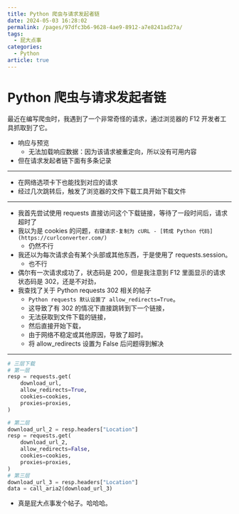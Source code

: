 ```yaml
---
title: Python 爬虫与请求发起者链
date: 2024-05-03 16:28:02
permalink: /pages/97dfc3b6-9628-4ae9-8912-a7e8241ad27a/
tags:
  - 屁大点事
categories:
  - Python
article: true
---
```


# Python 爬虫与请求发起者链

最近在编写爬虫时，我遇到了一个非常奇怪的请求，通过浏览器的 F12 开发者工具抓取到了它。

- 响应与预览
  - 无法加载响应数据：因为该请求被重定向，所以没有可用内容
- 但在请求发起者链下面有多条记录

---

- 在网络选项卡下也能找到对应的请求
- 经过几次跳转后，触发了浏览器的文件下载工具开始下载文件

---

- 我首先尝试使用 requests 直接访问这个下载链接，等待了一段时间后，请求超时了
- 我以为是 cookies 的问题，`右键请求-复制为 cURL - [转成 Python 代码](https://curlconverter.com/)`
  - 仍然不行
- 我还以为每次请求会有某个头部或其他东西，于是使用了 requests.session。
  - 也不行
- 偶尔有一次请求成功了，状态码是 200，但是我注意到 F12 里面显示的请求状态码是 302，还是不对劲，
- 我查找了关于 Python requests 302 相关的帖子
  - `Python requests 默认设置了 allow_redirects=True`。
  - 这导致了有 302 的情况下直接跳转到下一个链接，
  - 无法获取到文件下载的链接，
  - 然后直接开始下载，
  - 由于网络不稳定或其他原因，导致了超时。
  - 将 allow_redirects 设置为 False 后问题得到解决

---

```python
# 三层下载
# 第一层
resp = requests.get(
    download_url,
    allow_redirects=True,
    cookies=cookies,
    proxies=proxies,
)

# 第二层
download_url_2 = resp.headers["Location"]
resp = requests.get(
    download_url_2,
    allow_redirects=False,
    cookies=cookies,
    proxies=proxies,
)
# 第三层
download_url_3 = resp.headers["Location"]
data = call_aria2(download_url_3)
```

- 真是屁大点事发个帖子。哈哈哈。
